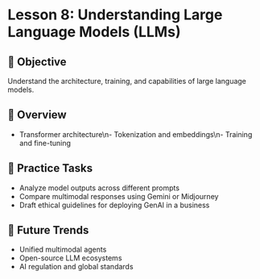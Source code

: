 # Lesson 8: Understanding Large Language Models (LLMs)

## 🎯 Objective

Understand the architecture, training, and capabilities of large language models.

## 🧠 Overview

- Transformer architecture\n- Tokenization and embeddings\n- Training and fine-tuning

## 🧪 Practice Tasks

- Analyze model outputs across different prompts
- Compare multimodal responses using Gemini or Midjourney
- Draft ethical guidelines for deploying GenAI in a business

## 🔮 Future Trends

- Unified multimodal agents
- Open-source LLM ecosystems
- AI regulation and global standards
